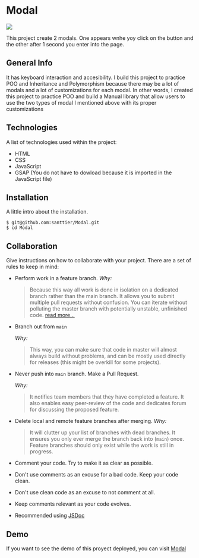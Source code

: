 # Modal

![](https://learnjavascript.today/images/comps/modal.gif)

This project create 2 modals. One appears wnhe yoy click on the button and the other after 1 second you enter into the page.
## General Info
It has keyboard interaction and accesibility. I build this project to practice POO and Inheritance and Polymorphism because there may be a lot of modals and a lot of customizations 
for each modal. In other words, I created this project to practice POO and build a Manual library that allow users to use the two types of modal I mentioned above with its proper customizations
## Technologies
A list of technologies used within the project:
- HTML
- CSS
- JavaScript
- GSAP (You do not have to dowload because it is imported in the JavaScript file) 
## Installation
A little intro about the installation. 
```
$ git@github.com:santtier/Modal.git
$ cd Modal
```

## Collaboration
Give instructions on how to collaborate with your project.
There are a set of rules to keep in mind:

- Perform work in a feature branch.
  _Why:_
  > Because this way all work is done in isolation on a dedicated branch rather than the main branch. It allows you to submit multiple pull requests without confusion. You can iterate without polluting the master branch with potentially unstable, unfinished code. [read more...](https://www.atlassian.com/git/tutorials/comparing-workflows#feature-branch-workflow)
- Branch out from `main`

  _Why:_

  > This way, you can make sure that code in master will almost always build without problems, and can be mostly used directly for releases (this might be overkill for some projects).

- Never push into `main` branch. Make a Pull Request.

  _Why:_

  > It notifies team members that they have completed a feature. It also enables easy peer-review of the code and dedicates forum for discussing the proposed feature.

- Delete local and remote feature branches after merging.
  _Why:_
  > It will clutter up your list of branches with dead branches. It ensures you only ever merge the branch back into (`main`) once. Feature branches should only exist while the work is still in progress.

- Comment your code. Try to make it as clear as possible.
- Don't use comments as an excuse for a bad code. Keep your code clean.
- Don't use clean code as an excuse to not comment at all.
- Keep comments relevant as your code evolves.
- Recommended using [JSDoc](https://www.youtube.com/watch?v=r0H-acWQS6c)

## Demo
If you want to see the demo of this proyect deployed, you can visit [Modal](https://santtier.github.io/Modal/ "Modal")

